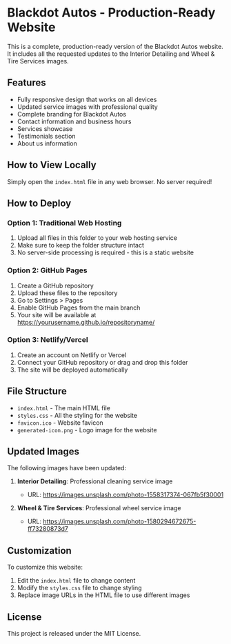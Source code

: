 # Blackdot Autos - Production-Ready Website

This is a complete, production-ready version of the Blackdot Autos website. It includes all the requested updates to the Interior Detailing and Wheel & Tire Services images.

## Features

- Fully responsive design that works on all devices
- Updated service images with professional quality
- Complete branding for Blackdot Autos
- Contact information and business hours
- Services showcase
- Testimonials section
- About us information

## How to View Locally

Simply open the `index.html` file in any web browser. No server required!

## How to Deploy

### Option 1: Traditional Web Hosting

1. Upload all files in this folder to your web hosting service
2. Make sure to keep the folder structure intact
3. No server-side processing is required - this is a static website

### Option 2: GitHub Pages

1. Create a GitHub repository
2. Upload these files to the repository
3. Go to Settings > Pages
4. Enable GitHub Pages from the main branch
5. Your site will be available at https://yourusername.github.io/repositoryname/

### Option 3: Netlify/Vercel

1. Create an account on Netlify or Vercel
2. Connect your GitHub repository or drag and drop this folder
3. The site will be deployed automatically

## File Structure

- `index.html` - The main HTML file
- `styles.css` - All the styling for the website
- `favicon.ico` - Website favicon
- `generated-icon.png` - Logo image for the website

## Updated Images

The following images have been updated:

1. **Interior Detailing**: Professional cleaning service image
   - URL: https://images.unsplash.com/photo-1558317374-067fb5f30001

2. **Wheel & Tire Services**: Professional wheel service image
   - URL: https://images.unsplash.com/photo-1580294672675-ff73280873d7

## Customization

To customize this website:

1. Edit the `index.html` file to change content
2. Modify the `styles.css` file to change styling
3. Replace image URLs in the HTML file to use different images

## License

This project is released under the MIT License. 